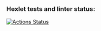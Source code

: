 ### Hexlet tests and linter status:
[![Actions Status](https://github.com/Radistkakat-analist/data-analytics-project-92/workflows/hexlet-check/badge.svg)](https://github.com/Radistkakat-analist/data-analytics-project-92/actions)